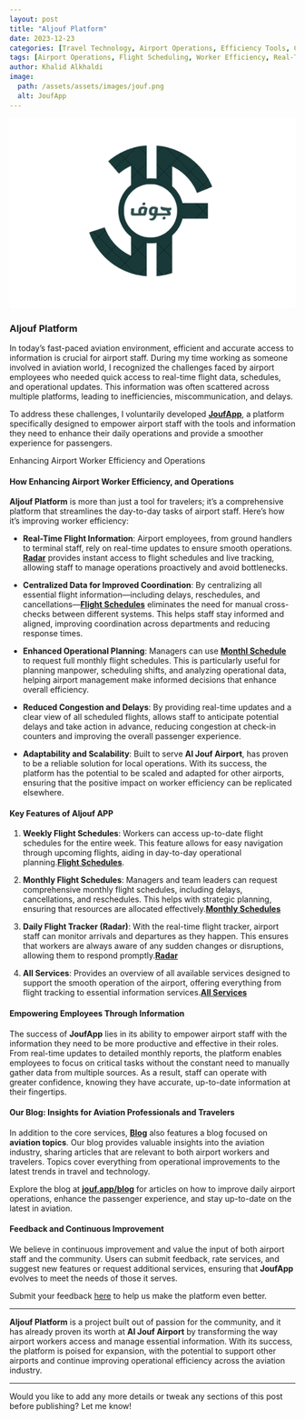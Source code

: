 ```yaml
---
layout: post
title: "Aljouf Platform"
date: 2023-12-23
categories: [Travel Technology, Airport Operations, Efficiency Tools, Community Projects]
tags: [Airport Operations, Flight Scheduling, Worker Efficiency, Real-Time Updates, Aviation Technology, Community Platform, Travel Information, Al Jouf Airport, Flight Tracker, Airport Management]
author: Khalid Alkhaldi
image:
  path: /assets/assets/images/jouf.png
  alt: JoufApp
---
```


![Jouf App]( /assets/images/jouf.png )

### **Aljouf Platform**

In today’s fast-paced aviation environment, efficient and accurate access to information is crucial for airport staff. During my time working as someone involved in aviation world, I recognized the challenges faced by airport employees who needed quick access to real-time flight data, schedules, and operational updates. This information was often scattered across multiple platforms, leading to inefficiencies, miscommunication, and delays.

To address these challenges, I voluntarily developed **[JoufApp](https://jouf.app)**, a platform specifically designed to empower airport staff with the tools and information they need to enhance their daily operations and provide a smoother experience for passengers.

Enhancing Airport Worker Efficiency and Operations
#### **How Enhancing Airport Worker Efficiency, and Operations**

**Aljouf Platform** is more than just a tool for travelers; it’s a comprehensive platform that streamlines the day-to-day tasks of airport staff. Here’s how it’s improving worker efficiency:

- **Real-Time Flight Information**: Airport employees, from ground handlers to terminal staff, rely on real-time updates to ensure smooth operations. **[Radar](https://jouf.app/radar)** provides instant access to flight schedules and live tracking, allowing staff to manage operations proactively and avoid bottlenecks.

- **Centralized Data for Improved Coordination**: By centralizing all essential flight information—including delays, reschedules, and cancellations—**[Flight Schedules](https://jouf.app/weekly-schedule)** eliminates the need for manual cross-checks between different systems. This helps staff stay informed and aligned, improving coordination across departments and reducing response times.

- **Enhanced Operational Planning**: Managers can use **[Monthl Schedule](https://jouf.app/monthly-schedule)** to request full monthly flight schedules. This is particularly useful for planning manpower, scheduling shifts, and analyzing operational data, helping airport management make informed decisions that enhance overall efficiency.

- **Reduced Congestion and Delays**: By providing real-time updates and a clear view of all scheduled flights, allows staff to anticipate potential delays and take action in advance, reducing congestion at check-in counters and improving the overall passenger experience.

- **Adaptability and Scalability**: Built to serve **Al Jouf Airport**, has proven to be a reliable solution for local operations. With its success, the platform has the potential to be scaled and adapted for other airports, ensuring that the positive impact on worker efficiency can be replicated elsewhere.

#### **Key Features of Aljouf APP**

1. **Weekly Flight Schedules**: Workers can access up-to-date flight schedules for the entire week. This feature allows for easy navigation through upcoming flights, aiding in day-to-day operational planning.**[Flight Schedules](https://jouf.app/weekly-schedule)**.

2. **Monthly Flight Schedules**: Managers and team leaders can request comprehensive monthly flight schedules, including delays, cancellations, and reschedules. This helps with strategic planning, ensuring that resources are allocated effectively.**[Monthly Schedules](https://jouf.app/radar)**

3. **Daily Flight Tracker (Radar)**: With the real-time flight tracker, airport staff can monitor arrivals and departures as they happen. This ensures that workers are always aware of any sudden changes or disruptions, allowing them to respond promptly.**[Radar](https://jouf.app/radar)**

4. **All Services**: Provides an overview of all available services designed to support the smooth operation of the airport, offering everything from flight tracking to essential information services.**[All Services](https://jouf.app/services)**

#### **Empowering Employees Through Information**
The success of **JoufApp** lies in its ability to empower airport staff with the information they need to be more productive and effective in their roles. From real-time updates to detailed monthly reports, the platform enables employees to focus on critical tasks without the constant need to manually gather data from multiple sources. As a result, staff can operate with greater confidence, knowing they have accurate, up-to-date information at their fingertips.

#### **Our Blog: Insights for Aviation Professionals and Travelers**
In addition to the core services, **[Blog](https://jouf.app/blog)** also features a blog focused on **aviation topics**. Our blog provides valuable insights into the aviation industry, sharing articles that are relevant to both airport workers and travelers. Topics cover everything from operational improvements to the latest trends in travel and technology.

Explore the blog at **[jouf.app/blog](https://jouf.app/blog)** for articles on how to improve daily airport operations, enhance the passenger experience, and stay up-to-date on the latest in aviation.

#### **Feedback and Continuous Improvement**
We believe in continuous improvement and value the input of both airport staff and the community. Users can submit feedback, rate services, and suggest new features or request additional services, ensuring that **JoufApp** evolves to meet the needs of those it serves.

Submit your feedback [here](https://jouf.app/feedback/feedback-form) to help us make the platform even better.

---

**Aljouf Platform** is a project built out of passion for the community, and it has already proven its worth at **Al Jouf Airport** by transforming the way airport workers access and manage essential information. With its success, the platform is poised for expansion, with the potential to support other airports and continue improving operational efficiency across the aviation industry.

---

Would you like to add any more details or tweak any sections of this post before publishing? Let me know!
